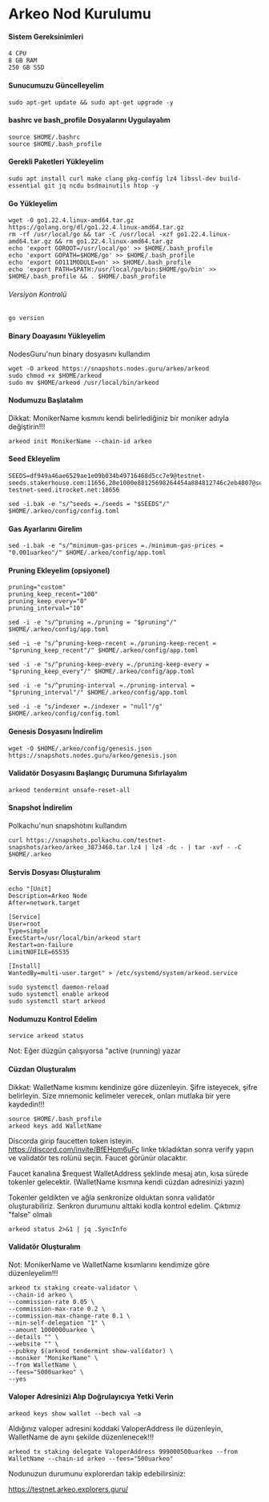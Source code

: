 # Arkeo Nod Kurulumu


#### Sistem Gereksinimleri
```
4 CPU
8 GB RAM
250 GB SSD
```


#### Sunucumuzu Güncelleyelim
```
sudo apt-get update && sudo apt-get upgrade -y
```


#### bashrc ve bash_profile Dosyalarını Uygulayalım
```
source $HOME/.bashrc
source $HOME/.bash_profile
```


#### Gerekli Paketleri Yükleyelim
```
sudo apt install curl make clang pkg-config lz4 libssl-dev build-essential git jq ncdu bsdmainutils htop -y
```


#### Go Yükleyelim
```
wget -O go1.22.4.linux-amd64.tar.gz https://golang.org/dl/go1.22.4.linux-amd64.tar.gz
rm -rf /usr/local/go && tar -C /usr/local -xzf go1.22.4.linux-amd64.tar.gz && rm go1.22.4.linux-amd64.tar.gz
echo 'export GOROOT=/usr/local/go' >> $HOME/.bash_profile
echo 'export GOPATH=$HOME/go' >> $HOME/.bash_profile
echo 'export GO111MODULE=on' >> $HOME/.bash_profile
echo 'export PATH=$PATH:/usr/local/go/bin:$HOME/go/bin' >> $HOME/.bash_profile && . $HOME/.bash_profile
```

###### Versiyon Kontrolü

```
go version
```


#### Binary Doayasını Yükleyelim


NodesGuru'nun binary dosyasını kullandım

```
wget -O arkeod https://snapshots.nodes.guru/arkeo/arkeod
sudo chmod +x $HOME/arkeod
sudo mv $HOME/arkeod /usr/local/bin/arkeod
```


#### Nodumuzu Başlatalım


Dikkat: MonikerName kısmını kendi belirlediğiniz bir moniker adıyla değiştirin!!!

```
arkeod init MonikerName --chain-id arkeo
```


#### Seed Ekleyelim
```
SEEDS=df949a46ae6529ae1e09b034b49716468d5cc7e9@testnet-seeds.stakerhouse.com:11656,20e1000e88125698264454a884812746c2eb4807@seeds.lavenderfive.com:22856,df0561c0418f7ae31970a2cc5adaf0e81ea5923f@arkeo-testnet-seed.itrocket.net:18656

sed -i.bak -e "s/^seeds =./seeds = "$SEEDS"/" $HOME/.arkeo/config/config.toml
```


#### Gas Ayarlarını Girelim
```
sed -i.bak -e "s/^minimum-gas-prices =./minimum-gas-prices = "0.001uarkeo"/" $HOME/.arkeo/config/app.toml
```


#### Pruning Ekleyelim (opsiyonel)
```
pruning="custom"
pruning_keep_recent="100"
pruning_keep_every="0"
pruning_interval="10"

sed -i -e "s/^pruning =./pruning = "$pruning"/" $HOME/.arkeo/config/app.toml

sed -i -e "s/^pruning-keep-recent =./pruning-keep-recent = "$pruning_keep_recent"/" $HOME/.arkeo/config/app.toml

sed -i -e "s/^pruning-keep-every =./pruning-keep-every = "$pruning_keep_every"/" $HOME/.arkeo/config/app.toml

sed -i -e "s/^pruning-interval =./pruning-interval = "$pruning_interval"/" $HOME/.arkeo/config/app.toml

sed -i -e "s/indexer =./indexer = "null"/g" $HOME/.arkeo/config/config.toml
```


#### Genesis Dosyasını İndirelim
```
wget -O $HOME/.arkeo/config/genesis.json https://snapshots.nodes.guru/arkeo/genesis.json
```


#### Validatör Dosyasını Başlangıç Durumuna Sıfırlayalım
```
arkeod tendermint unsafe-reset-all
```


#### Snapshot İndirelim

Polkachu'nun snapshotını kullandım
```
curl https://snapshots.polkachu.com/testnet-snapshots/arkeo/arkeo_3873468.tar.lz4 | lz4 -dc - | tar -xvf - -C $HOME/.arkeo
```


#### Servis Dosyası Oluşturalım
```
echo "[Unit]
Description=Arkeo Node
After=network.target

[Service]
User=root
Type=simple
ExecStart=/usr/local/bin/arkeod start 
Restart=on-failure
LimitNOFILE=65535

[Install]
WantedBy=multi-user.target" > /etc/systemd/system/arkeod.service
```
```
sudo systemctl daemon-reload
sudo systemctl enable arkeod
sudo systemctl start arkeod
```


#### Nodumuzu Kontrol Edelim
```
service arkeod status
```
Not: Eğer düzgün çalışıyorsa "active (running) yazar


#### Cüzdan Oluşturalım

Dikkat: WalletName kısmını kendinize göre düzenleyin. Şifre isteyecek, şifre belirleyin. Size mnemonic kelimeler verecek, onları mutlaka bir yere kaydedin!!!
```
source $HOME/.bash_profile
arkeod keys add WalletName
```

Discorda girip faucetten token isteyin. https://discord.com/invite/BfEHpm6uFc linke tıkladıktan sonra verify yapın ve validatör tes rolünü seçin. Faucet görünür olacaktır.



Faucet kanalına $request WalletAddress şeklinde mesaj atın, kısa sürede tokenler gelecektir. (WalletName kısmına kendi cüzdan adresinizi yazın)


Tokenler geldikten ve ağla senkronize olduktan sonra validatör oluşturabiliriz. Senkron durumunu alttaki kodla kontrol edelim. Çıktımız "false" olmalı
```
arkeod status 2>&1 | jq .SyncInfo
```


#### Validatör Oluşturalım

Not: MonikerName ve WalletName kısımlarını kendimize göre düzenleyelim!!!
```
arkeod tx staking create-validator \
--chain-id arkeo \
--commission-rate 0.05 \
--commission-max-rate 0.2 \
--commission-max-change-rate 0.1 \
--min-self-delegation "1" \
--amount 1000000uarkeo \
--details "" \
--website "" \
--pubkey $(arkeod tendermint show-validator) \
--moniker "MonikerName" \
--from WalletName \
--fees="5000uarkeo" \
--yes
```


#### Valoper Adresinizi Alıp Doğrulayıcıya Yetki Verin
```
arkeod keys show wallet --bech val –a
```

Aldığınız valoper adresini koddaki ValoperAddress ile düzenleyin, WalletName de aynı şekilde düzenlenecek!!!
```
arkeod tx staking delegate ValoperAddress 999000500uarkeo --from WalletName --chain-id arkeo --fees="500uarkeo"
```

Nodunuzun durumunu explorerdan takip edebilirsiniz:


https://testnet.arkeo.explorers.guru/


